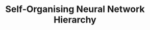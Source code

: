 ---
layout: post
title: "Self-Organising Neural Network Hierarchy"
description: "A blog to our paper titled the same."
# thumb_image: "documentation/post-1/5.png"
tags: [deep-learning, academic-paper, autoencoders, bio-plausible-ai]
---